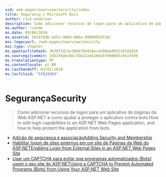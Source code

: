 ```yaml
---
uid: web-pages/overview/security/index
title: Segurança | Microsoft Docs
author: rick-anderson
description: Como adicionar recursos de logon para um aplicativo de páginas da Web ASP.NET e como ajudar a proteger o aplicativo contra bots.
ms.author: riande
ms.date: 09/08/2014
ms.assetid: 58187ddb-bd53-406d-88be-8908905d726c
msc.legacyurl: /web-pages/overview/security
msc.type: chapter
ms.openlocfilehash: 363073d11e380d789426ec4296ba8052165d2658
ms.sourcegitcommit: 24b1f6decbb17bb22a45166e5fdb0845c65af498
ms.translationtype: MT
ms.contentlocale: pt-BR
ms.lasthandoff: 03/01/2019
ms.locfileid: "57019303"
---
```

<a name="security"></a><span data-ttu-id="fc0aa-103">Segurança</span><span class="sxs-lookup"><span data-stu-id="fc0aa-103">Security</span></span>
====================
> <span data-ttu-id="fc0aa-104">Como adicionar recursos de logon para um aplicativo de páginas da Web ASP.NET e como ajudar a proteger o aplicativo contra bots.</span><span class="sxs-lookup"><span data-stu-id="fc0aa-104">How to add login capabilities to an ASP.NET Web Pages application, and how to help protect the application from bots.</span></span>


- [<span data-ttu-id="fc0aa-105">Adição de segurança e associação</span><span class="sxs-lookup"><span data-stu-id="fc0aa-105">Adding Security and Membership</span></span>](16-adding-security-and-membership.md)
- [<span data-ttu-id="fc0aa-106">Habilitar logon de sites externos em um site de Páginas da Web do ASP.NET</span><span class="sxs-lookup"><span data-stu-id="fc0aa-106">Enabling Login from External Sites in an ASP.NET Web Pages Site</span></span>](enabling-login-from-external-sites-in-an-aspnet-web-pages-site.md)
- [<span data-ttu-id="fc0aa-107">Usar um CAPTCHA para evitar que programas automatizados (Bots) usem o seu site do ASP.NET</span><span class="sxs-lookup"><span data-stu-id="fc0aa-107">Using a CAPTCHA to Prevent Automated Programs (Bots) from Using Your ASP.NET Web Site</span></span>](using-a-catpcha-to-prevent-automated-programs-bots-from-using-your-aspnet-web-site.md)
